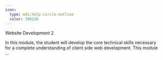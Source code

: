 ```yaml
---
icon:
  type: mdi:help-circle-outline
  color: 398126
---
```

Website Development 2

In this module, the student will develop the core technical skills necessary for a complete understanding of client side web development. This module  ... 

